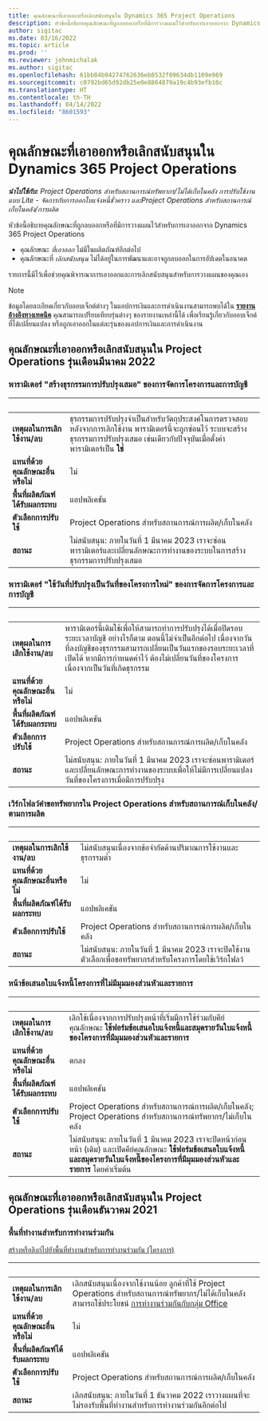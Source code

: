 ```yaml
---
title: คุณลักษณะที่เอาออกหรือเลิกสนับสนุนใน Dynamics 365 Project Operations
description: หัวข้อนี้อธิบายคุณลักษณะที่ถูกลบออกหรือที่มีการวางแผนไว้สำหรับการเอาออกจาก Dynamics 365 Project Operations
author: sigitac
ms.date: 03/16/2022
ms.topic: article
ms.prod: ''
ms.reviewer: johnmichalak
ms.author: sigitac
ms.openlocfilehash: 61bb84b94274762636eb8532f09634db1109e969
ms.sourcegitcommit: c0792bd65d92db25e0e8864879a19c4b93efb10c
ms.translationtype: HT
ms.contentlocale: th-TH
ms.lasthandoff: 04/14/2022
ms.locfileid: "8601593"
---
```

# <a name="removed-or-deprecated-features-in-dynamics-365-project-operations"></a>คุณลักษณะที่เอาออกหรือเลิกสนับสนุนใน Dynamics 365 Project Operations

_**นำไปใช้กับ:** Project Operations สำหรับสถานการณ์ทรัพยากร/ไม่ได้เก็บในคลัง การปรับใช้งานแบบ Lite - จัดการกับการออกใบแจ้งหนี้ชั่วคราว และProject Operations สำหรับสถานการณ์เก็บในคลัง/การผลิต_

หัวข้อนี้อธิบายคุณลักษณะที่ถูกลบออกหรือที่มีการวางแผนไว้สำหรับการเอาออกจาก Dynamics 365 Project Operations

- คุณลักษณะ *ที่เอาออก* ไม่มีในผลิตภัณฑ์อีกต่อไป
- คุณลักษณะที่ *เลิกสนับสนุน* ไม่ได้อยู่ในการพัฒนาและอาจถูกลบออกในการอัปเดตในอนาคต

รายการนี้มีไว้เพื่อช่วยคุณพิจารณาการเอาออกและการเลิกสนับสนุนสำหรับการวางแผนของคุณเอง

> [!NOTE]
> ข้อมูลโดยละเอียดเกี่ยวกับออบเจ็กต์ต่างๆ ในแอปการเงินและการดำเนินงานสามารถพบได้ใน [**รายงานอ้างอิงทางเทคนิค**](/dynamics/s-e/global/axtechrefrep_61) คุณสามารถเปรียบเทียบรุ่นต่างๆ ของรายงานเหล่านี้ได้ เพื่อเรียนรู้เกี่ยวกับออบเจ็กต์ที่ได้เปลี่ยนแปลง หรือถูกเอาออกในแต่ละรุ่นของแอปการเงินและการดำเนินงาน

## <a name="features-removed-or-deprecated-in-the-project-operations-march-2022-release"></a>คุณลักษณะที่เอาออกหรือเลิกสนับสนุนใน Project Operations รุ่นเดือนมีนาคม 2022

### <a name="project-management-and-accounting-always-create-adjustment-transaction-parameter"></a>พารามิเตอร์ "สร้างธุรกรรมการปรับปรุงเสมอ" ของการจัดการโครงการและการบัญชี

| &nbsp; | &nbsp; |
|--------|--------|
| **เหตุผลในการเลิกใช้งาน/ลบ** | ธุรกรรมการปรับปรุงจำเป็นสำหรับวัตถุประสงค์ในการตรวจสอบ หลังจากการเลิกใช้งาน พารามิเตอร์นี้จะถูกซ่อนไว้ ระบบจะสร้างธุรกรรมการปรับปรุงเสมอ เช่นเดียวกับปัจจุบันเมื่อตั้งค่าพารามิเตอร์เป็น **ใช่** |
| **แทนที่ด้วยคุณลักษณะอื่นหรือไม่** | ไม่ |
| **พื้นที่ผลิตภัณฑ์ได้รับผลกระทบ** | แอปพลิเคชัน |
| **ตัวเลือกการปรับใช้** | Project Operations สำหรับสถานการณ์การผลิต/เก็บในคลัง |
| **สถานะ** | ไม่สนับสนุน: ภายในวันที่ 1 มีนาคม 2023 เราจะซ่อนพารามิเตอร์และเปลี่ยนลักษณะการทำงานของระบบในการสร้างธุรกรรมการปรับปรุงเสมอ |

### <a name="project-management-and-accounting-use-adjustment-date-as-new-project-date-parameter"></a>พารามิเตอร์ "ใช้วันที่ปรับปรุงเป็นวันที่ของโครงการใหม่" ของการจัดการโครงการและการบัญชี

| &nbsp; | &nbsp; |
|--------|--------|
| **เหตุผลในการเลิกใช้งาน/ลบ** | พารามิเตอร์นี้เดิมใช้เพื่อให้สามารถทำการปรับปรุงได้เมื่อปิดรอบระยะเวลาบัญชี อย่างไรก็ตาม ตอนนี้ไม่จำเป็นอีกต่อไป เนื่องจากวันที่ลงบัญชีของธุรกรรมสามารถเปลี่ยนเป็นวันแรกของรอบระยะเวลาที่เปิดได้ หากมีการกำหนดค่าไว้ ต้องไม่เปลี่ยนวันที่ของโครงการ เนื่องจากเป็นวันที่เกิดธุรกรรม |
| **แทนที่ด้วยคุณลักษณะอื่นหรือไม่** | ไม่ |
| **พื้นที่ผลิตภัณฑ์ได้รับผลกระทบ** | แอปพลิเคชัน |
| **ตัวเลือกการปรับใช้** | Project Operations สำหรับสถานการณ์การผลิต/เก็บในคลัง |
| **สถานะ** | ไม่สนับสนุน: ภายในวันที่ 1 มีนาคม 2023 เราจะซ่อนพารามิเตอร์และเปลี่ยนลักษณะการทำงานของระบบเพื่อให้ไม่มีการเปลี่ยนแปลงวันที่ของโครงการเมื่อมีการปรับปรุง |

### <a name="resource-request-workflow-in-project-operations-for-stockedproduction-based-scenarios"></a>เวิร์กโฟลว์คำขอทรัพยากรใน Project Operations สำหรับสถานการณ์เก็บในคลัง/ตามการผลิต

| &nbsp; | &nbsp; |
|--------|--------|
| **เหตุผลในการเลิกใช้งาน/ลบ** | ไม่สนับสนุนเนื่องจากข้อจำกัดด้านปริมาณการใช้งานและธุรกรรมต่ำ |
| **แทนที่ด้วยคุณลักษณะอื่นหรือไม่** | ไม่ |
| **พื้นที่ผลิตภัณฑ์ได้รับผลกระทบ** | แอปพลิเคชัน |
| **ตัวเลือกการปรับใช้** | Project Operations สำหรับสถานการณ์การผลิต/เก็บในคลัง |
| **สถานะ** | ไม่สนับสนุน: ภายในวันที่ 1 มีนาคม 2023 เราจะปิดใช้งานตัวเลือกเพื่อขอทรัพยากรสำหรับโครงการโดยใช้เวิร์กโฟลว์ |

### <a name="project-invoice-proposal-page-without-header-and-lines-views"></a>หน้าข้อเสนอใบแจ้งหนี้โครงการที่ไม่มีมุมมองส่วนหัวและรายการ

| &nbsp; | &nbsp; |
|--------|--------|
| **เหตุผลในการเลิกใช้งาน/ลบ** | เลิกใช้เนื่องจากการปรับปรุงหน้าที่เริ่มมีการใช้ร่วมกับคีย์คุณลักษณะ **ใช้ฟอร์มข้อเสนอใบแจ้งหนี้และสมุดรายวันใบแจ้งหนี้ของโครงการที่มีมุมมองส่วนหัวและรายการ** |
| **แทนที่ด้วยคุณลักษณะอื่นหรือไม่** | ตกลง |
| **พื้นที่ผลิตภัณฑ์ได้รับผลกระทบ** | แอปพลิเคชัน |
| **ตัวเลือกการปรับใช้** | Project Operations สำหรับสถานการณ์การผลิต/เก็บในคลัง; Project Operations สำหรับสถานการณ์ทรัพยากร/ไม่เก็บในคลัง |
| **สถานะ** | ไม่สนับสนุน: ภายในวันที่ 1 มีนาคม 2023 เราจะปิดหน้าก่อนหน้า (เดิม) และเปิดคีย์คุณลักษณะ **ใช้ฟอร์มข้อเสนอใบแจ้งหนี้และสมุดรายวันใบแจ้งหนี้ของโครงการที่มีมุมมองส่วนหัวและรายการ** โดยค่าเริ่มต้น |

## <a name="features-removed-or-deprecated-in-the-project-operations-december-2021-release"></a>คุณลักษณะที่เอาออกหรือเลิกสนับสนุนใน Project Operations รุ่นเดือนธันวาคม 2021

### <a name="collaboration-workspaces"></a>พื้นที่ทำงานสำหรับการทำงานร่วมกัน

[สร้างหรือลิงก์ไปยังพื้นที่ทำงานสำหรับการทำงานร่วมกัน (โครงการ)](/dynamicsax-2012/appuser-itpro/create-or-link-to-a-collaboration-workspace-project)

| &nbsp; | &nbsp; |
|--------|--------|
| **เหตุผลในการเลิกใช้งาน/ลบ** | เลิกสนับสนุนเนื่องจากใช้งานน้อย ลูกค้าที่ใช้ Project Operations สำหรับสถานการณ์ทรัพยากร/ไม่ได้เก็บในคลังสามารถใช้ประโยชน์ [การทำงานร่วมกันกับกลุ่ม Office](../project-management/collaboration-groups.md) |
| **แทนที่ด้วยคุณลักษณะอื่นหรือไม่** | ไม่ |
| **พื้นที่ผลิตภัณฑ์ได้รับผลกระทบ** | แอปพลิเคชัน  |
| **ตัวเลือกการปรับใช้** | Project Operations สำหรับสถานการณ์การผลิต/เก็บในคลัง |
| **สถานะ** | เลิกสนับสนุน: ภายในวันที่ 1 ธันวาคม 2022 เราวางแผนที่จะไม่รองรับพื้นที่ทำงานสำหรับการทำงานร่วมกันอีกต่อไป |
